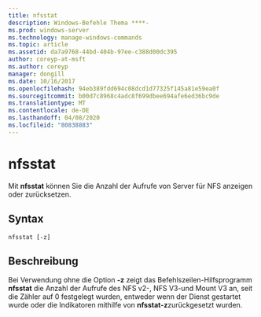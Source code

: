 ```yaml
---
title: nfsstat
description: Windows-Befehle Thema ****-
ms.prod: windows-server
ms.technology: manage-windows-commands
ms.topic: article
ms.assetid: da7a9768-44bd-404b-97ee-c388d00dc395
author: coreyp-at-msft
ms.author: coreyp
manager: dongill
ms.date: 10/16/2017
ms.openlocfilehash: 94eb389fdd694c08dcd1d77325f145a81e59ea0f
ms.sourcegitcommit: b00d7c8968c4adc8f699dbee694afe6ed36bc9de
ms.translationtype: MT
ms.contentlocale: de-DE
ms.lasthandoff: 04/08/2020
ms.locfileid: "80838883"
---
```

# <a name="nfsstat"></a>nfsstat



Mit **nfsstat** können Sie die Anzahl der Aufrufe von Server für NFS anzeigen oder zurücksetzen.

## <a name="syntax"></a>Syntax

```
nfsstat [-z]
```

## <a name="description"></a>Beschreibung

Bei Verwendung ohne die Option **-z** zeigt das Befehlszeilen-Hilfsprogramm **nfsstat** die Anzahl der Aufrufe des NFS v2-, NFS V3-und Mount V3 an, seit die Zähler auf 0 festgelegt wurden, entweder wenn der Dienst gestartet wurde oder die Indikatoren mithilfe von **nfsstat-z**zurückgesetzt wurden.